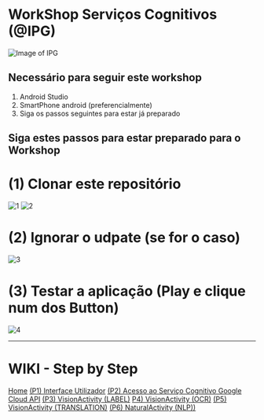 # WorkShop Serviços Cognitivos (@IPG)
![Image of IPG](https://github.com/daeynasvistas/WorkShop_Xamarin/blob/Vers.01/AppIPG/AppIPG.Android/Resources/drawable/IPG_M.jpg?raw=true)

## Necessário para seguir este workshop
 1. Android Studio 
 2. SmartPhone android (preferencialmente)
 3. Siga os passos seguintes para estar já preparado

## Siga estes passos para estar preparado para o Workshop

# (1) Clonar este repositório
![1](https://user-images.githubusercontent.com/2634610/58481568-90516480-8154-11e9-8068-c6c7e78a845b.png)
![2](https://user-images.githubusercontent.com/2634610/58481569-90516480-8154-11e9-9cee-de35daabd273.PNG)

# (2) Ignorar o udpate (se for o caso)
![3](https://user-images.githubusercontent.com/2634610/58481571-90516480-8154-11e9-9994-fa9a1a17b091.PNG)

# (3) Testar a aplicação (Play e clique num dos Button)
![4](https://user-images.githubusercontent.com/2634610/58481572-90e9fb00-8154-11e9-9f76-6576ca7da958.png)

---

# WIKI - Step by Step
[Home](https://www.google.com "Google's Homepage")
[(P1) Interface Utilizador](https://www.google.com "Google's Homepage")
[(P2) Acesso ao Serviço Cognitivo Google Cloud API](https://www.google.com "Google's Homepage")
[(P3) VisionActivity (LABEL)](https://www.google.com "Google's Homepage")
[P4) VisionActivity (OCR)](https://www.google.com "Google's Homepage")
[(P5) VisionActivity (TRANSLATION)](https://www.google.com "Google's Homepage")
[(P6) NaturalActivity (NLP))](https://www.google.com "Google's Homepage")
